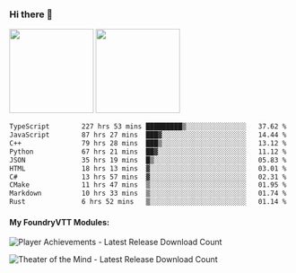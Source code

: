 ### Hi there 👋

<img height="150em" src="https://github-readme-stats.vercel.app/api?username=EddieDover&count_private=true&include_all_commits=true&show_icons=true&theme=dracula&hide_border=false&rank_icon=percentile"/>
<img height="150em" src="https://github-readme-stats.vercel.app/api/top-langs/?username=EddieDover&theme=dracula&hide_border=false&&layout=compact&langs_count=20" />

<!--START_SECTION:waka-->

```txt
TypeScript        227 hrs 53 mins █████████▒░░░░░░░░░░░░░░░   37.62 %
JavaScript        87 hrs 27 mins  ███▓░░░░░░░░░░░░░░░░░░░░░   14.44 %
C++               79 hrs 28 mins  ███▒░░░░░░░░░░░░░░░░░░░░░   13.12 %
Python            67 hrs 21 mins  ██▓░░░░░░░░░░░░░░░░░░░░░░   11.12 %
JSON              35 hrs 19 mins  █▒░░░░░░░░░░░░░░░░░░░░░░░   05.83 %
HTML              18 hrs 13 mins  ▓░░░░░░░░░░░░░░░░░░░░░░░░   03.01 %
C#                13 hrs 57 mins  ▓░░░░░░░░░░░░░░░░░░░░░░░░   02.31 %
CMake             11 hrs 47 mins  ▒░░░░░░░░░░░░░░░░░░░░░░░░   01.95 %
Markdown          10 hrs 33 mins  ▒░░░░░░░░░░░░░░░░░░░░░░░░   01.74 %
Rust              6 hrs 52 mins   ▒░░░░░░░░░░░░░░░░░░░░░░░░   01.14 %
```

<!--END_SECTION:waka-->

#### My FoundryVTT Modules:

  ![Player Achievements - Latest Release Download Count](https://img.shields.io/badge/dynamic/json?label=Player%20Achievements%20-%20Downloads@latest&query=assets%5B1%5D.download_count&url=https%3A%2F%2Fapi.github.com%2Frepos%2FEddieDover%2Ffvtt-player-achievements%2Freleases%2Flatest)

  ![Theater of the Mind - Latest Release Download Count](https://img.shields.io/badge/dynamic/json?label=Theater%20Of%20The%20Mind%20-%20Downloads@latest&query=assets%5B1%5D.download_count&url=https%3A%2F%2Fapi.github.com%2Frepos%2FEddieDover%2Ftheater-of-the-mind%2Freleases%2Flatest)

<a rel="me" href="https://techhub.social/@EddieDover"></a>
